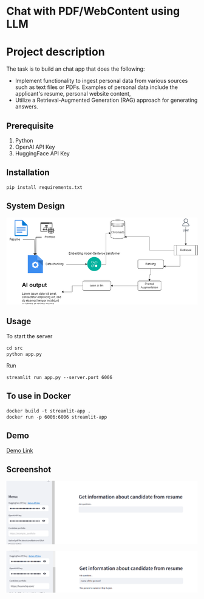 # Chat with PDF/WebContent using LLM

# Project description
The task is to build an chat app that does the following:

* Implement functionality to ingest personal data from various sources such as
text files or PDFs. Examples of personal data include the applicant's resume,
personal website content,
* Utilize a Retrieval-Augmented Generation (RAG) approach for generating
answers.


## Prerequisite
 1. Python
 2. OpenAI API Key
 3. HuggingFace API Key

## Installation
```commandline
pip install requirements.txt
```

## System Design

![](resources/personal_assist.png)


## Usage
To start the server
```commandline
cd src
python app.py
```
Run 
```
streamlit run app.py --server.port 6006
```

## To use in Docker
```
docker build -t streamlit-app .
docker run -p 6006:6006 streamlit-app
```

## Demo

[Demo Link](https://huggingface.co/spaces/viml/chat_assist)

## Screenshot

![](resources/app_screen_1.png)

![](resources/app_screen_e.png)